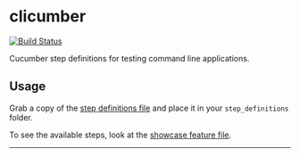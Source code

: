 # clicumber

[![Build Status](https://travis-ci.org/DannyBen/clicumber.svg?branch=master)](https://travis-ci.org/DannyBen/clicumber)

Cucumber step definitions for testing command line applications.


## Usage

Grab a copy of the [step definitions file][2] and place it in your 
`step_definitions` folder.

To see the available steps, look at the [showcase feature file][3].



---
[2]: https://github.com/DannyBen/clicumber/blob/master/features/step_definitions/clicumber.rb
[3]: https://github.com/DannyBen/clicumber/blob/master/features/showcase.feature
